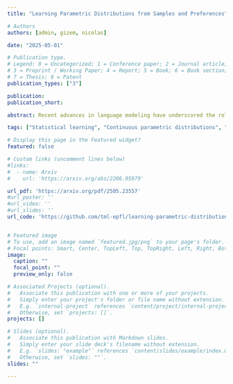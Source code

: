 ```yaml
---
title: "Learning Parametric Distributions from Samples and Preferences"

# Authors
authors: [admin, gizem, nicolas]

date: "2025-05-01"

# Publication type.
# Legend: 0 = Uncategorized; 1 = Conference paper; 2 = Journal article;
# 3 = Preprint / Working Paper; 4 = Report; 5 = Book; 6 = Book section;
# 7 = Thesis; 8 = Patent
publication_types: ["3"]

publication: 
publication_short: 

abstract: Recent advances in language modeling have underscored the role of preference feedback in enhancing model performance. This paper investigates the conditions under which preference feedback improves parameter estimation in classes of continuous parametric distributions. In our framework, the learner observes pairs of samples from an unknown distribution along with their relative preferences depending on the same unknown parameter. We show that preference-based M-estimators achieve a better asymptotic variance than sample-only M-estimators, further improved by deterministic preferences. Leveraging the hard constraints revealed by deterministic preferences, we propose an estimator achieving an estimation error scaling of $O(1/n)$ --- a significant improvement over the $\Theta(1/\sqrt{n})$ rate attainable with samples alone. Next, we establish a lower bound that matches this accelerated rate; up to dimension and problem-dependent constants. While the assumptions underpinning our analysis are restrictive, they are satisfied by notable cases such as Gaussian or Laplace distributions for preferences based on the log-probability reward.

tags: ["Statistical learning", "Continuous parametric distributions", "Preference feedback", "Estimation error rate"]

# Display this page in the Featured widget?
featured: false

# Custom links (uncomment lines below)
#links:
#  - name: Arxiv
#    url: 'https://arxiv.org/abs/2206.05979'

url_pdf: 'https://arxiv.org/pdf/2505.23557'
#url_poster: ''
#url_video: ''
#url_slides: ''
url_code: 'https://github.com/tml-epfl/learning-parametric-distributions-from-samples-and-preferences'


# Featured image
# To use, add an image named `featured.jpg/png` to your page's folder. 
# Focal points: Smart, Center, TopLeft, Top, TopRight, Left, Right, BottomLeft, Bottom, BottomRight.
image:
  caption: ""
  focal_point: ""
  preview_only: false

# Associated Projects (optional).
#   Associate this publication with one or more of your projects.
#   Simply enter your project's folder or file name without extension.
#   E.g. `internal-project` references `content/project/internal-project/index.md`.
#   Otherwise, set `projects: []`.
projects: []

# Slides (optional).
#   Associate this publication with Markdown slides.
#   Simply enter your slide deck's filename without extension.
#   E.g. `slides: "example"` references `content/slides/example/index.md`.
#   Otherwise, set `slides: ""`.
slides: ""

---
```

